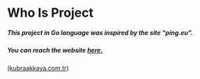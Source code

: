 #  Who Is Project #

##### This project in Go language was inspired by the site "ping.eu".    

 ##### You can reach the website [ here.](https://kubraakkaya.com.tr/) 
 [ (kubraakkaya.com.tr)](https://kubraakkaya.com.tr/)
